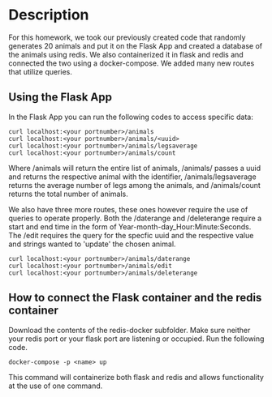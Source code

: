 # Description

For this homework, we took our previously created code that randomly generates 20 animals and put it on the Flask App and created a database of the animals using redis. We also containerized it in flask and redis and connected the two using a docker-compose. We added many new routes that utilize queries.

## Using the Flask App
In the Flask App you can run the following codes to access specific data:
```
curl localhost:<your portnumber>/animals
curl localhost:<your portnumber>/animals/<uuid>
curl localhost:<your portnumber>/animals/legsaverage
curl localhost:<your portnumber>/animals/count
```
Where /animals will return the entire list of animals, /animals/<uuid> passes a uuid and returns the respective animal with the identifier, /animals/legsaverage returns the average number of legs among the animals, and /animals/count returns the total number of animals.  

We also have three more routes, these ones however require the use of queries to operate properly. Both the /daterange and /deleterange require a start and end time in the form of Year-month-day_Hour:Minute:Seconds. The /edit requires the query for the specfic uuid and the respective value and strings wanted to 'update' the chosen animal. 

```
curl localhost:<your portnumber>/animals/daterange
curl localhost:<your portnumber>/animals/edit
curl localhost:<your portnumber>/animals/deleterange
```

## How to connect the Flask container and the redis container
Download the contents of the redis-docker subfolder. Make sure neither your redis port or your flask port are listening or occupied. Run the following code.
```
docker-compose -p <name> up
```
This command will containerize both flask and redis and allows functionality at the use of one command. 